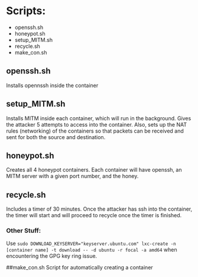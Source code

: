# Scripts: 
- openssh.sh
- honeypot.sh
- setup_MITM.sh
- recycle.sh
- make_con.sh

## openssh.sh
Installs opennssh inside the container 

## setup_MITM.sh
Installs MITM inside each container, which will run in the background. Gives the attacker 5 attempts to access into the container.
Also, sets up the NAT rules (networking) of the containers so that packets can be received and sent for both the source and destination.

## honeypot.sh
Creates all 4 honeypot containers. Each container will have openssh, an MITM server with a given port number, and the honey.

## recycle.sh
Includes a timer of 30 minutes. Once the attacker has ssh into the container, the timer will start and will proceed to recycle once the timer is finished. 

### Other Stuff:
Use `sudo DOWNLOAD_KEYSERVER="keyserver.ubuntu.com" lxc-create -n [container name] -t download -- -d ubuntu -r focal -a amd64` when encountering the GPG key ring issue.

##make_con.sh
Script for automatically creating a container

